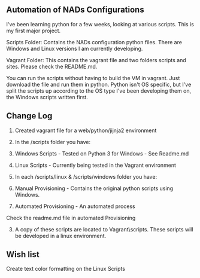 Automation of NADs Configurations
---------------------------------

I've been learning python for a few weeks, looking at various scripts. This is my first major project.

Scripts Folder: Contains the NADs configuration python files. There are Windows and Linux versions I am currently developing.

Vagrant Folder: This contains the vagrant file and two folders scripts and sites. Please check the README.md.

You can run the scripts without having to build the VM in vagrant. Just download the file and run them in python.
Python isn't OS specific, but I've split the scripts up according to the OS type I've been developing them on, the Windows scripts written first.

Change Log
----------

1. Created vagrant file for a web/python/jijnja2 environment

2. In the /scripts folder you have:

  1. Windows Scripts - Tested on Python 3 for Windows - See Readme.md
  2. Linux Scripts - Currently being tested in the Vagrant environment


3. In each /scripts/linux & /scripts/windows folder you have:

 1. Manual Provisioning - Contains the original python scripts using Windows.

 2. Automated Provisioning - An automated process

 Check the readme.md file in automated Provisioning

 3. A copy of these scripts are located to Vagrant\scripts. These scripts will be developed in a linux environment.

Wish list
---------
Create text color formatting on the Linux Scripts
